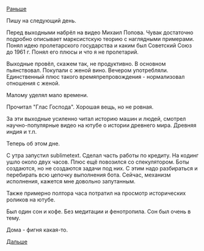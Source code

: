[Раньше](2018.04.26.md)

Пишу на следующий день.

Перед выходными набрёл на видео Михаил Попова. Чувак достаточно подробно описывает марксистскую теорию с наглядными примерами. Понял идею пролетарского государства и каким был Советский Союз до 1961 г.
Понял его плюсы и что я не пролетарий.

Выходные провёл, скажем так, не продуктивно.
В основном пьянствовал. Покупали с женой вино. Вечером употребляли. Единственный плюс такого времяпрепровождения - нормализовал отношения с женой.

Малому уделял мало времени.

Прочитал "Глас Господа". Хорошая вещь, но не ровная.

За эти выходные усиленно читал историю машин и людей, смотрел научно-популярные видео на ютубе о истории древнего мира. Древняя индия и т.п.

Теперь об этом дне.

С утра запустил sublimetext. Сделал часть работы по кредиту. На кодинг ушло около двух часов.
Плюс ещё повозился со спекулятором. Боты создаются, но не создаются задачи под них.
С этим надо разбираться и перебирать всю цепочку выполнения бота. Сейчас, механизм исполнения, кажется мне довольно запутанным.

Также примерно полтора часа потратил на просмотр исторических роликов на ютубе.

Был один сон и кофе. Без медитации и фенотропила. Сон был очень в тему.

Дома - фигня какая-то.

[Дальше](2018.05.04.md)